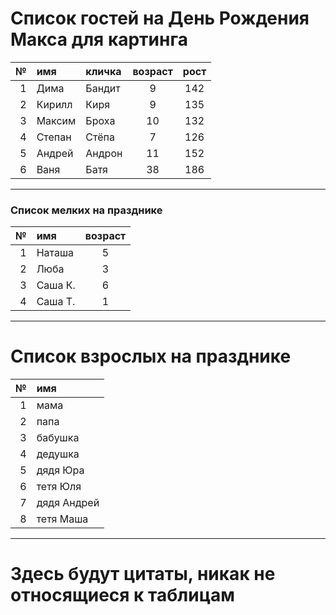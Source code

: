 # Список гостей на День Рождения Макса для картинга

№  | имя    |кличка | возраст | рост
---:|:--------|:-------|:---------:|:------:
1 | Дима   | Бандит  | 9       | 142
2 | Кирилл | Киря    | 9       | 135
3 | Максим | Броха | 10 | 132
4 | Степан  | Стёпа | 7 | 126
5 | Андрей | Андрон | 11 | 152
6 | Ваня | Батя | 38 | 186
----

### Список мелких на празднике
№ | имя | возраст 
---:| :--------|:---:
1 | Наташа | 5
2 | Люба | 3
3 | Саша К. | 6
4 | Саша Т. | 1
---

# Список взрослых на празднике

№ | имя 
---:| :-----
1 | мама
2 | папа
3 | бабушка
4 | дедушка
5 | дядя Юра
6 | тетя Юля
7 | дядя Андрей
8 | тетя Маша
---

# Здесь будут цитаты, никак не относящиеся к таблицам

